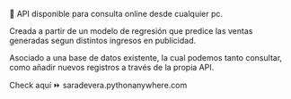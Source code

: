 🔷 API disponible para consulta online desde cualquier pc.

Creada a partir de un modelo de regresión que predice las ventas generadas segun distintos ingresos en publicidad.

Asociado a una base de datos existente, la cual podemos tanto consultar, como añadir nuevos registros a través de la propia API.

Check aquí ⏩ saradevera.pythonanywhere.com
